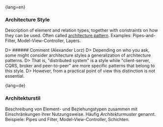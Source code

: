 {lang=en}
### Architecture Style

Description of element and relation types, together with constraints on how they can be used.
Often called [architecture pattern](#term-architecture-pattern).
Examples: Pipes-and-Filter, Model-View-Controller, Layers.

D> ###### Comment (Alexander Lorz)
D> Depending on who you ask, some might consider architecture styles a generalization of architecture patterns.
D> That is, "distributed system" is a style while "client-server, CQRS, broker and peer-to-peer" are more specific patterns that belong to this style.
D> However, from a practical point of view this distinction is not essential.


{lang=de}
### Architekturstil

Beschreibung von Element- und Beziehungstypen zusammen mit
Einschränkungen ihrer Nutzungsweise. Häufig
*Architekturmuster* genannt. Beispiele: Pipes und Filter,
Model-View-Controller, Schichten.
